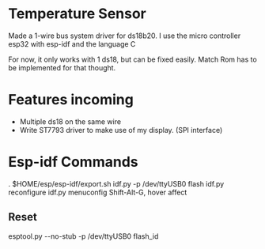 # Temperature Sensor
Made a  1-wire bus system driver for ds18b20. I use the micro controller esp32 with esp-idf and the language C

For now, it only works with 1 ds18, but can be fixed easily. Match Rom has to be implemented for that thought.

# Features incoming
* Multiple ds18 on the same wire
* Write ST7793 driver to make use of my display. (SPI interface)

 

# Esp-idf Commands
. $HOME/esp/esp-idf/export.sh
idf.py -p /dev/ttyUSB0 flash
idf.py reconfigure
idf.py menuconfig
Shift-Alt-G, hover affect

## Reset
esptool.py --no-stub -p /dev/ttyUSB0 flash_id


